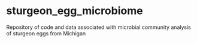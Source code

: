 # sturgeon_egg_microbiome
Repository of code and data associated with microbial community analysis of sturgeon eggs from Michigan
